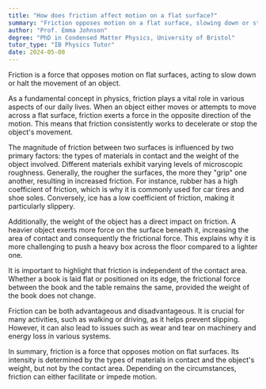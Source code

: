 ```yaml
---
title: "How does friction affect motion on a flat surface?"
summary: "Friction opposes motion on a flat surface, slowing down or stopping the movement of an object."
author: "Prof. Emma Johnson"
degree: "PhD in Condensed Matter Physics, University of Bristol"
tutor_type: "IB Physics Tutor"
date: 2024-05-08
---
```


Friction is a force that opposes motion on flat surfaces, acting to slow down or halt the movement of an object.

As a fundamental concept in physics, friction plays a vital role in various aspects of our daily lives. When an object either moves or attempts to move across a flat surface, friction exerts a force in the opposite direction of the motion. This means that friction consistently works to decelerate or stop the object's movement.

The magnitude of friction between two surfaces is influenced by two primary factors: the types of materials in contact and the weight of the object involved. Different materials exhibit varying levels of microscopic roughness. Generally, the rougher the surfaces, the more they "grip" one another, resulting in increased friction. For instance, rubber has a high coefficient of friction, which is why it is commonly used for car tires and shoe soles. Conversely, ice has a low coefficient of friction, making it particularly slippery.

Additionally, the weight of the object has a direct impact on friction. A heavier object exerts more force on the surface beneath it, increasing the area of contact and consequently the frictional force. This explains why it is more challenging to push a heavy box across the floor compared to a lighter one.

It is important to highlight that friction is independent of the contact area. Whether a book is laid flat or positioned on its edge, the frictional force between the book and the table remains the same, provided the weight of the book does not change.

Friction can be both advantageous and disadvantageous. It is crucial for many activities, such as walking or driving, as it helps prevent slipping. However, it can also lead to issues such as wear and tear on machinery and energy loss in various systems.

In summary, friction is a force that opposes motion on flat surfaces. Its intensity is determined by the types of materials in contact and the object's weight, but not by the contact area. Depending on the circumstances, friction can either facilitate or impede motion.
    